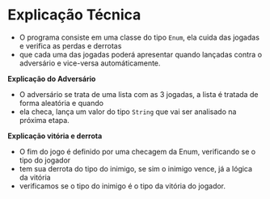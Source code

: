 # **Explicação Técnica**
- O programa consiste em uma classe do tipo ``Enum``, ela cuida das jogadas e verifica as perdas e derrotas
- que cada uma das jogadas poderá apresentar quando lançadas contra o adversário e vice-versa automáticamente.

**Explicação do Adversário**
- O adversário se trata de uma lista com as 3 jogadas, a lista é tratada de forma aleatória e quando
- ela checa, lança um valor do tipo ``String`` que vai ser analisado na próxima etapa.

**Explicação vitória e derrota**
- O fim do jogo é definido por uma checagem da Enum, verificando se o tipo do jogador
- tem sua derrota do tipo do inimigo, se sim o inimigo vence, já a lógica da vitória
- verificamos se o tipo do inimigo é o tipo da vitória do jogador.
